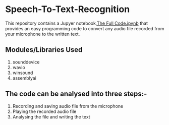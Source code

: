 # Speech-To-Text-Recognition
This repository contains a Jupyer notebook,[The Full Code.ipynb](https://github.com/Programming-MadeEasy/Speech-To-Text-Recognition/blob/main/The%20Full%20code.ipynb) that provides an easy programming code to convert any audio file recorded from your microphone to the written text.


## Modules/Libraries Used
1. sounddevice
2. wavio
3. winsound
4. assemblyai

## The code can be analysed into three steps:-
1. Recording and saving audio file from the microphone
2. Playing the recorded audio file
3. Analysing the file and writing the text
